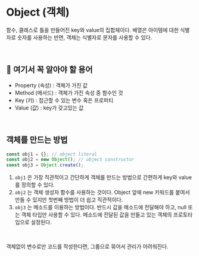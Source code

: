 # Object (객체)
함수, 클래스로 틀을 만들어진 key와 value의 집합체이다. 배열은 아이템에 대한 식별자로 숫자를 사용하는 반면, 객체는 식별자로 문자를 사용할 수 있다.


<br />

## 📌 여기서 꼭 알아야 할 용어
- Property (속성) : 객체가 가진 값
- Method (메서드) : 객체가 가진 속성 중 함수인 것
- Key (키) : 접근할 수 있는 변수 혹은 프로퍼티
- Value (값) : key가 갖고있는 값

<br />

## 객체를 만드는 방법
```jsx
const obj1 = {}; // object literal
const obj2 = new Object(); // object constructor
const obj3 = Object.create();
```
1. `obj1` 은 가장 직관적이고 간단하게 객체를 만드는 방법으로 간편하게 key와 value를 정의할 수 있다.
2. `obj2` 는 객체 생성자 함수를 사용하는 것이다. Object 앞에 new 키워드를 붙여서 만들 수 있지만 첫번째 방법이 더 쉽고 직관적이다.
3. `obj3` 는 메소드를 이용하는 방법이다. 반드시 값을 메소드에 전달해야 하고, null 또는 객체 타입만 사용할 수 있다. 메소드에 전달된 값을 만들고 있는 객체의 프로토타입으로 설정된다.

<br />

객체없이 변수로만 코드를 작성한다면, 그룹으로 묶어서 관리가 어려워진다.